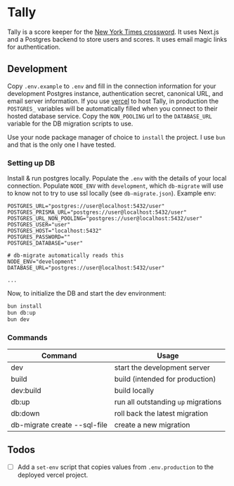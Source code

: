 # Tally

Tally is a score keeper for the [New York Times
crossword](https://www.nytimes.com/crosswords/). It uses Next.js and a Postgres
backend to store users and scores. It uses email magic links for authentication.

## Development

Copy `.env.example` to `.env` and fill in the connection information for your
development Postgres instance, authentication secret, canonical URL, and email
server information. If you use [vercel](https://vercel.com) to host Tally, in
production the `POSTGRES_` variables will be automatically filled when you
connect to their hosted database service. Copy the `NON_POOLING` url to the
`DATABASE_URL` variable for the DB migration scripts to use.

Use your node package manager of choice to `install` the project. I use `bun`
and that is the only one I have tested.

### Setting up DB

Install & run postgres locally. Populate the `.env` with the details of your
local connection. Populate `NODE_ENV` with `development`, which `db-migrate`
will use to know not to try to use ssl locally (see `db-migrate.json`). Example
env:

```
POSTGRES_URL="postgres://user@localhost:5432/user"
POSTGRES_PRISMA_URL="postgres://user@localhost:5432/user"
POSTGRES_URL_NON_POOLING="postgres://user@localhost:5432/user"
POSTGRES_USER="user"
POSTGRES_HOST="localhost:5432"
POSTGRES_PASSWORD=""
POSTGRES_DATABASE="user"

# db-migrate automatically reads this
NODE_ENV="development"
DATABASE_URL="postgres://user@localhost:5432/user"

...
```

Now, to initialize the DB and start the dev environment:

```sh
bun install
bun db:up
bun dev
```

### Commands

| Command                             | Usage                               |
| ----------------------------------- | ----------------------------------- |
| dev                                 | start the development server        |
| build                               | build (intended for production)     |
| dev:build                           | build locally                       |
| db:up                               | run all outstanding `up` migrations |
| db:down                             | roll back the latest migration      |
| db-migrate create <name> --sql-file | create a new migration              |

## Todos

- [ ] Add a `set-env` script that copies values from `.env.production` to the 
deployed vercel project.
